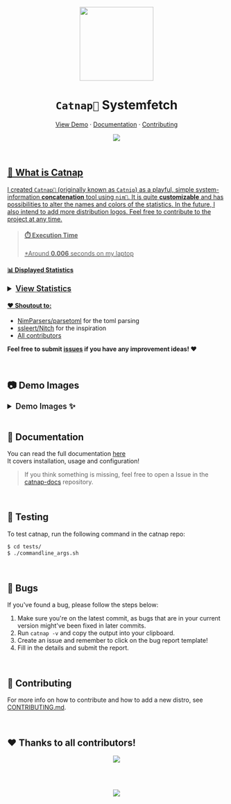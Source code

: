 <br />
<div align="center">
  <a href="https://github.com/iinsertNameHere/catnap">
    <center><img width="170px" src="image/logo/catnap.svg"></center>
  </a>

<h1 align="center"><code>Catnap🌿</code> Systemfetch</h1>
  <p align="center">
    <a href="#-demo-images">View Demo</a>
    ·
    <a href="#-documentation">Documentation</a>
    ·
    <a href="#-contributing">Contributing</a>
  </p>
  <p align="center">
    <a href="https://github.com/iinsertNameHere/catnap/actions/workflows/test-catnap.yml">
      <img src="https://github.com/iinsertNameHere/catnap/actions/workflows/test-catnap.yml/badge.svg?branch=main" />
  </p>
</div>
<br>

## 🌿 What is Catnap
I created `Catnap🌿` (originally known as `Catnip`) as a playful, simple system-information **concatenation** tool using `nim👑`. It is quite **customizable** and has possibilities to alter the names and colors of the statistics. In the future, I also intend to add more distribution logos. Feel free to contribute to the project at any time.

> #### ⏱️ Execution Time 
> *Around **0.006** seconds on my laptop

#### 📊 Displayed Statistics
<details>
  <summary style="font-size: 18px; font-weight: 600;">View Statistics</summary>
  <ul>
    <li>username</li>
    <li>hostname</li>
    <li>uptime</li>
    <li>os</li>
    <li>kernel</li>
    <li>desktop</li>
    <li>shell</li>
    <li>terminal</li>
    <li>memory</li>
    <li>battery</li>
    <li>disk space</li>
    <li>cpu info</li>
    <li>packages</li>
    <li>weather</li>
    <li>colors</li>
  </ul>
</details>

#### ❤️ Shoutout to:
- [NimParsers/parsetoml](https://github.com/NimParsers/parsetoml) for the toml parsing
- [ssleert/Nitch](https://github.com/ssleert/nitch) for the inspiration
- [All contributors](#thanks-to-all-contributors-)

**Feel free to submit [issues](https://github.com/iinsertNameHere/catnap/issues) if you have any improvement ideas! ❤**

<br>

## 📷 Demo Images
<details>
  <summary style="font-size: 18px; font-weight: 600;">Demo Images ✨</summary>

<i>Default:</i>
<br>
<img src="image/demo1.png">
<br>
<i>FigletLogos (<a href="https://github.com/ssleert/nitch">Nitch</a> mode):</i>
<br>
<img src="image/demo2.png">
<br>
<i>Image Mode:</i>
<br>
<img src="image/demo3.png">
<br>
<i>Distro Showcase:</i>
<br>
<img src="image/distros.png">

<br>
</details>

<br>

## 📒 Documentation
You can read the full documentation [here](https://iinsertnamehere.github.io/catnap-docs/)
<br>
It covers installation, usage and configuration!

> If you think something is missing, feel free to open a Issue in the [catnap-docs](https://github.com/iinsertNameHere/catnap-docs) repository.

<br>

## 🧪 Testing
To test catnap, run the following command in the catnap repo:
```bash
$ cd tests/
$ ./commandline_args.sh
```

<br>

## 🐛 Bugs
If you've found a bug, please follow the steps below:
1. Make sure you're on the latest commit, as bugs that are in your current version might've been fixed in later commits.
2. Run `catnap -v` and copy the output into your clipboard.
3. Create an issue and remember to click on the bug report template!
4. Fill in the details and submit the report.

<br>

## 🔨 Contributing
For more info on how to contribute and how to add a new distro, see [CONTRIBUTING.md](CONTRIBUTING.md).

<br>

## ❤️ Thanks to all contributors!

<p align="center">
  <a href = "https://github.com/iinsertNameHere/catnap/graphs/contributors">
     <img src = "https://contrib.rocks/image?repo=iinsertNameHere/catnap">
  </a>
</p>

<br>
<br>


<p align="center">
    <img src="https://api.lucabubi.me/chart?username=iinsertNameHere&repository=catnap">
</p>

